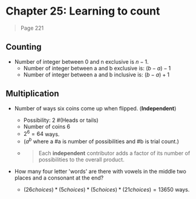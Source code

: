 # Chapter 25: Learning to count 
> Page 221

## Counting
- Number of integer between 0 and n exclusive is $n-1$.
	- Number of integer between a and b exclusive is: $(b-a)-1$
	- Number of integer between a and b inclusive is: $(b-a)+1$

## Multiplication

- Number of ways six coins come up when flipped. (**Independent**)
	- Possibility: 2 #(Heads or tails)
	- Number of coins 6
	- $2^6 = 64$ ways. 
	- ($a^b$ where a #a is number of possibilities and #b is trial count.)
	* > Each **independent** contributor adds a factor of its number of possibilities to the overall product.

- How many four letter 'words' are there with vowels in the middle two places and a consonant at the end? 
	- $(26 choices) * (5 choices) * (5 choices) * (21 choices) = 13650$ ways.

